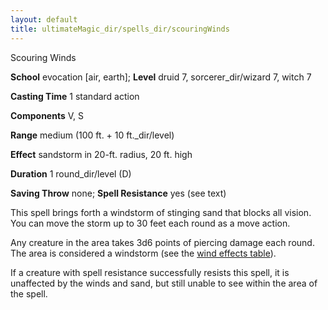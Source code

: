 ```yaml
---
layout: default
title: ultimateMagic_dir/spells_dir/scouringWinds
---
```

Scouring Winds

**School** evocation [air, earth]; **Level** druid 7, sorcerer_dir/wizard 7, witch 7

**Casting Time** 1 standard action

**Components** V, S

**Range** medium (100 ft. + 10 ft._dir/level)

**Effect** sandstorm in 20-ft. radius, 20 ft. high

**Duration** 1 round_dir/level (D)

**Saving Throw** none; **Spell Resistance** yes (see text)

This spell brings forth a windstorm of stinging sand that blocks all vision. You can move the storm up to 30 feet each round as a move action.

Any creature in the area takes 3d6 points of piercing damage each round. The area is considered a windstorm (see the [wind effects table](../../environment#_table-13-10-wind-effects)).

If a creature with spell resistance successfully resists this spell, it is unaffected by the winds and sand, but still unable to see within the area of the spell.

